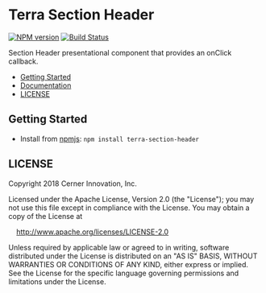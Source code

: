 # Terra Section Header


[![NPM version](http://img.shields.io/npm/v/terra-section-header.svg)](https://www.npmjs.org/package/terra-section-header)
[![Build Status](https://travis-ci.org/cerner/terra-core.svg?branch=master)](https://travis-ci.org/cerner/terra-core)

Section Header presentational component that provides an onClick callback.

- [Getting Started](#getting-started)
- [Documentation](https://github.com/cerner/terra-core/tree/master/packages/terra-section-header/docs)
- [LICENSE](#license)

## Getting Started

- Install from [npmjs](https://www.npmjs.com): `npm install terra-section-header`

## LICENSE

Copyright 2018 Cerner Innovation, Inc.

Licensed under the Apache License, Version 2.0 (the "License"); you may not use this file except in compliance with the License. You may obtain a copy of the License at

&nbsp;&nbsp;&nbsp;&nbsp;http://www.apache.org/licenses/LICENSE-2.0

Unless required by applicable law or agreed to in writing, software distributed under the License is distributed on an "AS IS" BASIS, WITHOUT WARRANTIES OR CONDITIONS OF ANY KIND, either express or implied. See the License for the specific language governing permissions and limitations under the License.
